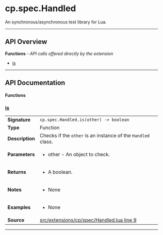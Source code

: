 # cp.spec.Handled

An synchronous/asynchronous test library for Lua.

---

## API Overview
**Functions** - _API calls offered directly by the extension_
 * [is](#is)


---

## API Documentation

#### Functions


### [is](#is)

|                                             |                                                                                     |
| --------------------------------------------|-------------------------------------------------------------------------------------|
| **Signature**                               | `cp.spec.Handled.is(other) -> boolean`                                                                    |
| **Type**                                    | Function                                                                     |
| **Description**                             | Checks if the `other` is an instance of the `Handled` class.                                                                     |
| **Parameters**                              | <ul><li>other - An object to check.</li></ul> |
| **Returns**                                 | <ul><li>A boolean.</li></ul>          |
| **Notes**                                   | <ul><li>None</li></ul> |
| **Examples**                                | <ul><li>None</li></ul> |
| **Source**                                  | [src/extensions/cp/spec/Handled.lua line 9](https://github.com/CommandPost/CommandPost/blob/develop/src/extensions/cp/spec/Handled.lua#L9) |

---

